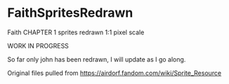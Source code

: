 # FaithSpritesRedrawn
Faith CHAPTER 1 sprites redrawn 1:1 pixel scale

WORK IN PROGRESS


So far only john has been redrawn, I will update as I go along.

Original files pulled from https://airdorf.fandom.com/wiki/Sprite_Resource
